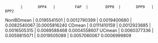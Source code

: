            |       DPP4   |         FAP  |        DPP8  |       DPP9   |       DPP2
NonIBDmean | 0.0195541501 | 0.0012790399 | 0.0019400680 | 0.0082540067 |0.0005816240
CDmean     | 0.0111410159 | 0.0012923685 | 0.0016505315 | 0.0069588468 0.0004558607
UCmean     | 0.0060377336 | 0.0059815071 | 0.0019505089 | 0.0057060067 0.0006999809